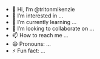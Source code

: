 - 👋 Hi, I’m @tritonmikenzie
- 👀 I’m interested in ...
- 🌱 I’m currently learning ...
- 💞️ I’m looking to collaborate on ...
- 📫 How to reach me ...
- 😄 Pronouns: ...
- ⚡ Fun fact: ...

<!---
tritonmikenzie/tritonmikenzie is a ✨ special ✨ repository because its `README.md` (this file) appears on your GitHub profile.
You can click the Preview link to take a look at your changes.
--->
